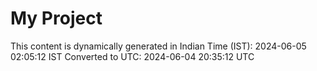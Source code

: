 # My Project

This content is dynamically generated in Indian Time (IST): 2024-06-05 02:05:12 IST
Converted to UTC: 2024-06-04 20:35:12 UTC
